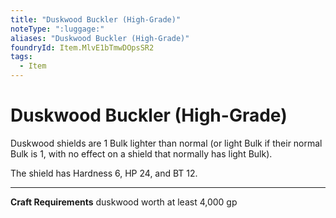 ```yaml
---
title: "Duskwood Buckler (High-Grade)"
noteType: ":luggage:"
aliases: "Duskwood Buckler (High-Grade)"
foundryId: Item.MlvE1bTmwDOpsSR2
tags:
  - Item
---
```


# Duskwood Buckler (High-Grade)

Duskwood shields are 1 Bulk lighter than normal (or light Bulk if their normal Bulk is 1, with no effect on a shield that normally has light Bulk).

The shield has Hardness 6, HP 24, and BT 12.

* * *

**Craft Requirements** duskwood worth at least 4,000 gp
